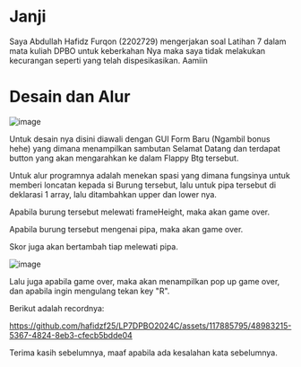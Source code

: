 # Janji
Saya Abdullah Hafidz Furqon (2202729) mengerjakan soal Latihan 7 dalam mata kuliah DPBO untuk keberkahan Nya maka saya tidak melakukan kecurangan seperti yang telah dispesikasikan. Aamiin

# Desain dan Alur

![image](https://github.com/hafidzf25/LP7DPBO2024C/assets/117885795/68c996ff-70e5-4903-9f97-3254b316222a)

Untuk desain nya disini diawali dengan GUI Form Baru (Ngambil bonus hehe) yang dimana menampilkan sambutan Selamat Datang dan terdapat button yang akan mengarahkan ke dalam Flappy Btg tersebut.

Untuk alur programnya adalah menekan spasi yang dimana fungsinya untuk memberi loncatan kepada si Burung tersebut, lalu untuk pipa tersebut di deklarasi 1 array, lalu ditambahkan upper dan lower nya.

Apabila burung tersebut melewati frameHeight, maka akan game over.

Apabila burung tersebut mengenai pipa, maka akan game over.

Skor juga akan bertambah tiap melewati pipa.

![image](https://github.com/hafidzf25/LP7DPBO2024C/assets/117885795/1baa9ca3-cfe6-4484-b01b-d2e51042197a)

Lalu juga apabila game over, maka akan menampilkan pop up game over, dan apabila ingin mengulang tekan key "R".

Berikut adalah recordnya:

https://github.com/hafidzf25/LP7DPBO2024C/assets/117885795/48983215-5367-4824-8eb3-cfecb5bdde04

Terima kasih sebelumnya, maaf apabila ada kesalahan kata sebelumnya.
